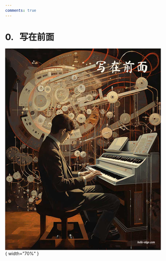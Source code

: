 ```yaml
---
comments: true
---
```


# 0. &nbsp; 写在前面

<div class="center-table" markdown>

![写在前面](../assets/covers/chapter_preface.jpg){ width="70%" }

</div>
